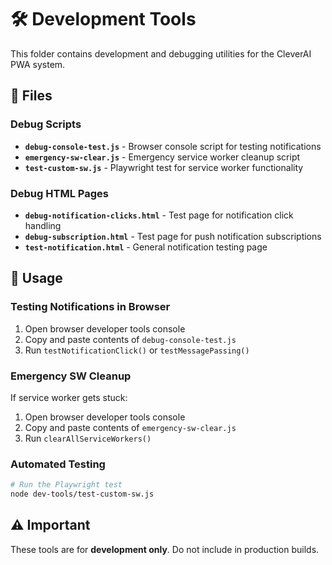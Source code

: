 # 🛠️ Development Tools

This folder contains development and debugging utilities for the CleverAI PWA system.

## 📁 Files

### Debug Scripts
- **`debug-console-test.js`** - Browser console script for testing notifications
- **`emergency-sw-clear.js`** - Emergency service worker cleanup script
- **`test-custom-sw.js`** - Playwright test for service worker functionality

### Debug HTML Pages
- **`debug-notification-clicks.html`** - Test page for notification click handling
- **`debug-subscription.html`** - Test page for push notification subscriptions
- **`test-notification.html`** - General notification testing page

## 🚀 Usage

### Testing Notifications in Browser
1. Open browser developer tools console
2. Copy and paste contents of `debug-console-test.js`
3. Run `testNotificationClick()` or `testMessagePassing()`

### Emergency SW Cleanup
If service worker gets stuck:
1. Open browser developer tools console
2. Copy and paste contents of `emergency-sw-clear.js`
3. Run `clearAllServiceWorkers()`

### Automated Testing
```bash
# Run the Playwright test
node dev-tools/test-custom-sw.js
```

## ⚠️ Important
These tools are for **development only**. Do not include in production builds.
